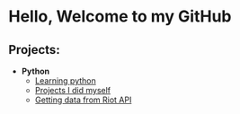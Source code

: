 <h1>Hello, Welcome to my GitHub</h1>

<h2>Projects:</h2>

- <b>Python</b>
  - [Learning python](https://github.com/yuchenhaokiss/LearningPython/tree/main)
  - [Projects I did myself](https://github.com/yuchenhaokiss/PythonProjects/tree/main)
  - [Getting data from Riot API](https://github.com/yuchenhaokiss/Riot_API/tree/main)
<!--

**yuchenhaokiss/yuchenhaokiss** is a ✨ _special_ ✨ repository because its `README.md` (this file) appears on your GitHub profile.

Here are some ideas to get you started:

- 🔭 I’m currently working on ...
- 🌱 I’m currently learning ...
- 👯 I’m looking to collaborate on ...
- 🤔 I’m looking for help with ...
- 💬 Ask me about ...
- 📫 How to reach me: ...
- 😄 Pronouns: ...
- ⚡ Fun fact: ...
-->
